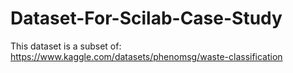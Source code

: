 # Dataset-For-Scilab-Case-Study

This dataset is a subset of: https://www.kaggle.com/datasets/phenomsg/waste-classification
